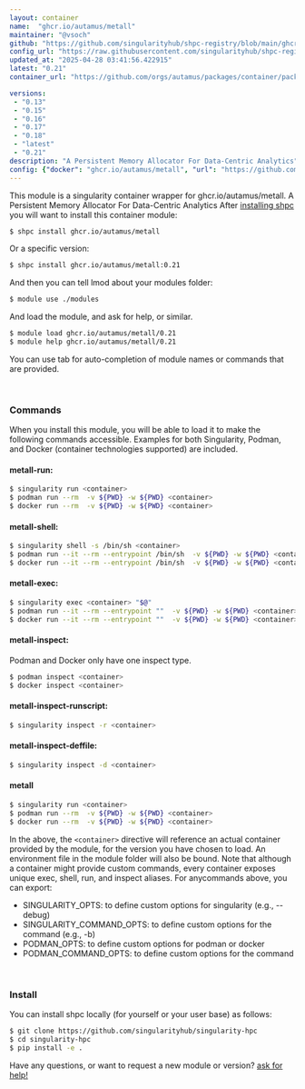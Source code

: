 ```yaml
---
layout: container
name:  "ghcr.io/autamus/metall"
maintainer: "@vsoch"
github: "https://github.com/singularityhub/shpc-registry/blob/main/ghcr.io/autamus/metall/container.yaml"
config_url: "https://raw.githubusercontent.com/singularityhub/shpc-registry/main/ghcr.io/autamus/metall/container.yaml"
updated_at: "2025-04-28 03:41:56.422915"
latest: "0.21"
container_url: "https://github.com/orgs/autamus/packages/container/package/metall"

versions:
 - "0.13"
 - "0.15"
 - "0.16"
 - "0.17"
 - "0.18"
 - "latest"
 - "0.21"
description: "A Persistent Memory Allocator For Data-Centric Analytics"
config: {"docker": "ghcr.io/autamus/metall", "url": "https://github.com/orgs/autamus/packages/container/package/metall", "maintainer": "@vsoch", "description": "A Persistent Memory Allocator For Data-Centric Analytics", "latest": {"0.21": "sha256:e272b8485e7fd86017e706363f814cf15107c15f01c5a56800ce100e8694bd5a"}, "tags": {"0.13": "sha256:38b265f335af401fb19f8839cb923e5d7236da7d5c8e88571180ac846ed4674b", "0.15": "sha256:e38dee252c235ad3a894fc15fbd7c141dfd3c91004aeb1118fc80c18ab46517e", "0.16": "sha256:982b182bbaabb05ca2d0e32e5fa3bfda3134a76e92dc39f383c6c544f5d7ed5d", "0.17": "sha256:4e9599ba5172626c91c4bf16cc0fb855da2ee807f23719a7fe07dbf5c9afde69", "0.18": "sha256:4d4e8c403c58ebcd04c22910d8cf4ddbc3b3008e373f2c1706a1f69399969187", "latest": "sha256:e272b8485e7fd86017e706363f814cf15107c15f01c5a56800ce100e8694bd5a", "0.21": "sha256:e272b8485e7fd86017e706363f814cf15107c15f01c5a56800ce100e8694bd5a"}}
---
```


This module is a singularity container wrapper for ghcr.io/autamus/metall.
A Persistent Memory Allocator For Data-Centric Analytics
After [installing shpc](#install) you will want to install this container module:


```bash
$ shpc install ghcr.io/autamus/metall
```

Or a specific version:

```bash
$ shpc install ghcr.io/autamus/metall:0.21
```

And then you can tell lmod about your modules folder:

```bash
$ module use ./modules
```

And load the module, and ask for help, or similar.

```bash
$ module load ghcr.io/autamus/metall/0.21
$ module help ghcr.io/autamus/metall/0.21
```

You can use tab for auto-completion of module names or commands that are provided.

<br>

### Commands

When you install this module, you will be able to load it to make the following commands accessible.
Examples for both Singularity, Podman, and Docker (container technologies supported) are included.

#### metall-run:

```bash
$ singularity run <container>
$ podman run --rm  -v ${PWD} -w ${PWD} <container>
$ docker run --rm  -v ${PWD} -w ${PWD} <container>
```

#### metall-shell:

```bash
$ singularity shell -s /bin/sh <container>
$ podman run --it --rm --entrypoint /bin/sh  -v ${PWD} -w ${PWD} <container>
$ docker run --it --rm --entrypoint /bin/sh  -v ${PWD} -w ${PWD} <container>
```

#### metall-exec:

```bash
$ singularity exec <container> "$@"
$ podman run --it --rm --entrypoint ""  -v ${PWD} -w ${PWD} <container> "$@"
$ docker run --it --rm --entrypoint ""  -v ${PWD} -w ${PWD} <container> "$@"
```

#### metall-inspect:

Podman and Docker only have one inspect type.

```bash
$ podman inspect <container>
$ docker inspect <container>
```

#### metall-inspect-runscript:

```bash
$ singularity inspect -r <container>
```

#### metall-inspect-deffile:

```bash
$ singularity inspect -d <container>
```



#### metall

```bash
$ singularity run <container>
$ podman run --rm  -v ${PWD} -w ${PWD} <container>
$ docker run --rm  -v ${PWD} -w ${PWD} <container>
```


In the above, the `<container>` directive will reference an actual container provided
by the module, for the version you have chosen to load. An environment file in the
module folder will also be bound. Note that although a container
might provide custom commands, every container exposes unique exec, shell, run, and
inspect aliases. For anycommands above, you can export:

 - SINGULARITY_OPTS: to define custom options for singularity (e.g., --debug)
 - SINGULARITY_COMMAND_OPTS: to define custom options for the command (e.g., -b)
 - PODMAN_OPTS: to define custom options for podman or docker
 - PODMAN_COMMAND_OPTS: to define custom options for the command

<br>

### Install

You can install shpc locally (for yourself or your user base) as follows:

```bash
$ git clone https://github.com/singularityhub/singularity-hpc
$ cd singularity-hpc
$ pip install -e .
```

Have any questions, or want to request a new module or version? [ask for help!](https://github.com/singularityhub/singularity-hpc/issues)